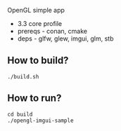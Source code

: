 OpenGL simple app
* 3.3 core profile
* prereqs - conan, cmake
* deps - glfw, glew, imgui, glm, stb

## How to build?

`./build.sh`

## How to run?

```shell script
cd build
./opengl-imgui-sample
```
